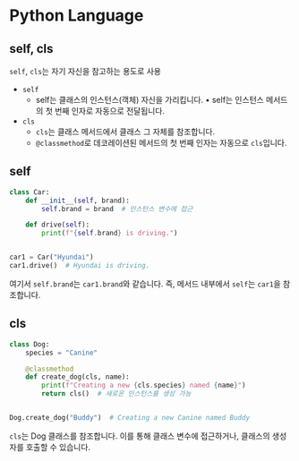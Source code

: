 # Python Language

## self, cls

`self`, `cls`는 자기 자신을 참고하는 용도로 사용

* `self`
  * self는 클래스의 인스턴스(객체) 자신을 가리킵니다.
	•	self는 인스턴스 메서드의 첫 번째 인자로 자동으로 전달됩니다.
* `cls`
  * `cls`는 클래스 메서드에서 클래스 그 자체를 참조합니다.
  * `@classmethod`로 데코레이션된 메서드의 첫 번째 인자는 자동으로 `cls`입니다.

## self

```python
class Car:
    def __init__(self, brand):
        self.brand = brand  # 인스턴스 변수에 접근

    def drive(self):
        print(f"{self.brand} is driving.")


car1 = Car("Hyundai")
car1.drive()  # Hyundai is driving.
```

여기서 `self.brand`는 `car1.brand`와 같습니다. 즉, 메서드 내부에서 `self`는 `car1`을 참조합니다.


## cls

```python
class Dog:
    species = "Canine"

    @classmethod
    def create_dog(cls, name):
        print(f"Creating a new {cls.species} named {name}")
        return cls()  # 새로운 인스턴스를 생성 가능


Dog.create_dog("Buddy")  # Creating a new Canine named Buddy
```

`cls`는 Dog 클래스를 참조합니다. 이를 통해 클래스 변수에 접근하거나, 클래스의 생성자를 호출할 수 있습니다.

